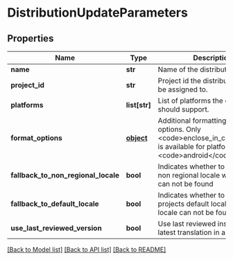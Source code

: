 # DistributionUpdateParameters

## Properties
Name | Type | Description | Notes
------------ | ------------- | ------------- | -------------
**name** | **str** | Name of the distribution | [optional] 
**project_id** | **str** | Project id the distribution should be assigned to. | [optional] 
**platforms** | **list[str]** | List of platforms the distribution should support. | [optional] 
**format_options** | [**object**](.md) | Additional formatting and render options. Only &lt;code&gt;enclose_in_cdata&lt;/code&gt; is available for platform &lt;code&gt;android&lt;/code&gt;. | [optional] 
**fallback_to_non_regional_locale** | **bool** | Indicates whether to fallback to non regional locale when locale can not be found | [optional] 
**fallback_to_default_locale** | **bool** | Indicates whether to fallback to projects default locale when locale can not be found | [optional] 
**use_last_reviewed_version** | **bool** | Use last reviewed instead of latest translation in a project | [optional] 

[[Back to Model list]](../README.md#documentation-for-models) [[Back to API list]](../README.md#documentation-for-api-endpoints) [[Back to README]](../README.md)


